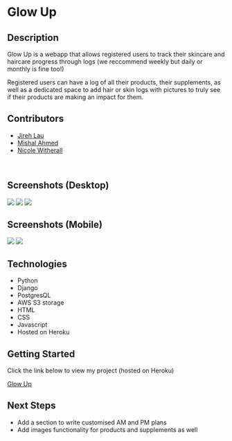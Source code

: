 <h1>Glow Up</h1>

<h2>Description</h2>

<p>Glow Up is a webapp that allows registered users to track their skincare and haircare progress through logs (we reccommend weekly but daily or monthly is fine too!)</p>
<p>Registered users can have a log of all their products, their supplements, as well as a dedicated space to add hair or skin logs with pictures to truly see if their products are making an impact for them.</p>
<h2>Contributors</h2>

<ul>
  <li><a href="https://github.com/jirehlau">Jireh Lau</a></li>
  <li><a href="https://github.com/mish-a14">Mishal Ahmed</a></li>
  <li><a href="https://github.com/nicoleww">Nicole Witherall</a></li>
</ul>
<br />
<h2>Screenshots (Desktop)</h2>

<img src="https://i.imgur.com/7TacvDt.png">
<img src="https://i.imgur.com/f5y3cbv.png">
<img src="https://i.imgur.com/rqI6aGM.png">
<h2> Screenshots (Mobile)</h2>

<img src="https://i.imgur.com/6c6Tk2D.png">
<img src="https://i.imgur.com/XVHeSdO.png">
<br />
<h2>Technologies</h2>

<ul>
  <li>Python</li>
  <li>Django</li>
  <li>PostgresQL</li>
  <li>AWS S3 storage</li>
  <li>HTML</li>
  <li>CSS</li>
  <li>Javascript</li>
  <li>Hosted on Heroku</li>
</ul>
<h2>Getting Started</h2>

<p>Click the link below to view my project (hosted on Heroku)</p>
<a href="#">Glow Up</a>
<br >
<h2>Next Steps</h2>

<ul>
  <li>Add a section to write customised AM and PM plans</li>
  <li>Add images functionality for products and supplements as well</li>
</ul>
 
